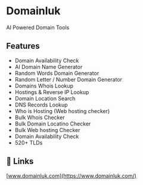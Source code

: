 
# Domainluk

AI Powered Domain Tools


## Features

- Domain Availability Check
- AI Domain Name Generator
- Random Words Domain Generator
- Random Letter / Number Domain Generator
- Domains Whois Lookup
- Hostings & Reverse IP Lookup
- Domain Location Search
- DNS Records Lookup
- Who is Hosting (Web hosting checker)
- Bulk Whois Checker
- Bulk Domain Locatino Checker
- Bulk Web hosting Checker
- Domain Availability Check
- 520+ TLDs


## 🔗 Links
[www.domainluk.com](https://www.domainluk.com/)


